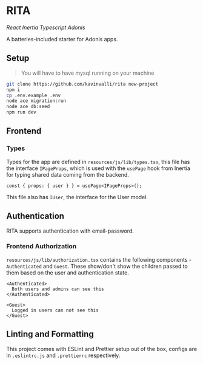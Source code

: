 # RITA
*React Inertia Typescript Adonis*

A batteries-included starter for Adonis apps.

## Setup
> You will have to have mysql running on your machine
```sh
git clone https://github.com/kavinvalli/rita new-project
npm i
cp .env.example .env
node ace migration:run
node ace db:seed
npm run dev
```

## Frontend

### Types

Types for the app are defined in `resources/js/lib/types.tsx`, this file has the interface `IPageProps`, which is used with the `usePage` hook from Inertia for typing shared data coming from the backend.

```tsx
const { props: { user } } = usePage<IPageProps>();
```

This file also has `IUser`, the interface for the User model.

## Authentication

RITA supports authentication with email-password.

### Frontend Authorization

`resources/js/lib/authorization.tsx` contains the following components - `Authenticated` and `Guest`. These show/don't show the children passed to them based on the user and authentication state.

```tsx
<Authenticated>
  Both users and admins can see this
</Authenticated>

<Guest>
  Logged in users can not see this
</Guest>
```

## Linting and Formatting

This project comes with ESLint and Prettier setup out of the box, configs are in `.eslintrc.js` and `.prettierrc` respectively.
